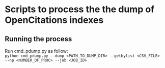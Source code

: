 # Scripts to process the the dump of OpenCitations indexes  

## Running the process

Run cmd_pdump.py as follow:  
```python cmd_pdump.py --dump <PATH_TO_DUMP_DIR> --getbylist <CSV_FILE>  --np <NUMBER_OF_PROC> --job <JOB_ID>```
